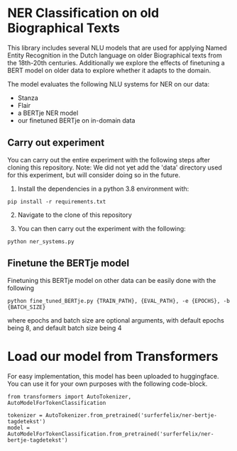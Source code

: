 # NER Classification on old Biographical Texts

This library includes several NLU models that are used for applying Named Entity Recognition in the Dutch language on older Biographical texts from the 18th-20th centuries. Additionally we explore the effects of finetuning a BERT model on older data to explore whether it adapts to the domain. 

The model evaluates the following NLU systems for NER on our data:
- Stanza
- Flair
- a BERTje NER model
- our finetuned BERTje on in-domain data

## Carry out experiment

You can carry out the entire experiment with the following steps after cloning this repository.
Note: We did not yet add the 'data' directory used for this experiment, but will consider doing so in the future. 

1. Install the dependencies in a python 3.8 environment with:

 `pip install -r requirements.txt`
 
2. Navigate to the clone of this repository

3. You can then carry out the experiment with the following:

 `python ner_systems.py`
 
## Finetune the BERTje model

Finetuning this BERTje model on other data can be easily done with the following

`python fine_tuned_BERTje.py {TRAIN_PATH}, {EVAL_PATH}, -e {EPOCHS}, -b {BATCH_SIZE}`

where epochs and batch size are optional arguments, with default epochs being 8, and default batch size being 4

# Load our model from Transformers

For easy implementation, this model has been uploaded to huggingface. You can use it for your own purposes with the following code-block. 

```
from transformers import AutoTokenizer, AutoModelForTokenClassification

tokenizer = AutoTokenizer.from_pretrained('surferfelix/ner-bertje-tagdetekst')
model = AutoModelForTokenClassification.from_pretrained('surferfelix/ner-bertje-tagdetekst')
```
